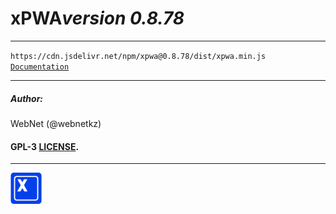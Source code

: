 <h1 style="display: flex; align-items: center;">
    xPWA 
    <i>version 0.8.78</i>
</h1>
<hr>
<code>https://cdn.jsdelivr.net/npm/xpwa@0.8.78/dist/xpwa.min.js</code>
<br>
<code><a href="https://xpwa.webnet.kz">Documentation</a></code>
<hr>
<h5>Author:</h5>
<p>WebNet (@webnetkz)</p>
<h4>GPL-3 <a href="LICENSE">LICENSE</a>.</h4>
<hr>
<img src="./logo.png" width="50px;" style="width: 50px;">




